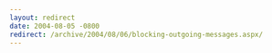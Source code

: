 ```yaml
---
layout: redirect
date: 2004-08-05 -0800
redirect: /archive/2004/08/06/blocking-outgoing-messages.aspx/
---
```

